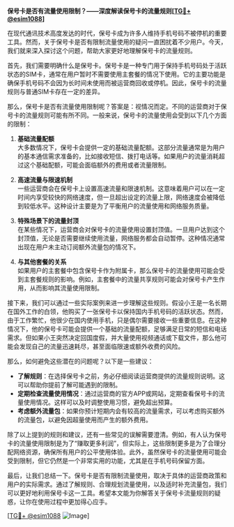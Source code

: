 **保号卡是否有流量使用限制？——深度解读保号卡的流量规则[[TG💪+ @esim1088](https://t.me/s/esim1088)]**

在现代通讯技术高度发达的时代，保号卡成为许多人维持手机号码不被停机的重要工具。然而，关于保号卡是否有限制流量使用的疑问一直困扰着不少用户。今天，我们就来深入探讨这个问题，帮助大家更好地理解保号卡的流量规则。

首先，我们需要明确什么是保号卡。保号卡是一种专门用于保持手机号码处于活跃状态的SIM卡，通常在用户暂时不需要使用主套餐的情况下使用。它的主要功能是确保手机号码不会因为长时间未使用而被运营商回收或停机。因此，保号卡的流量规则与普通SIM卡存在一定的差异。

那么，保号卡是否有流量使用限制呢？答案是：视情况而定。不同的运营商对于保号卡的流量规则可能有所不同。一般来说，保号卡的流量使用会受到以下几个方面的限制：

1. **基础流量配额**  
   大多数情况下，保号卡会提供一定的基础流量配额。这部分流量通常是为用户的基本通信需求准备的，比如接收短信、拨打电话等。如果用户的流量消耗超过这个基础配额，可能会面临额外的费用或者流量限制。

2. **高速流量与限速机制**  
   一些运营商会在保号卡上设置高速流量和限速机制。这意味着用户可以在一定时间内享受较快的网络速度，但一旦超出设定的流量上限，网络速度会被降低到较低水平。这种设计主要是为了平衡用户的流量使用和网络服务质量。

3. **特殊场景下的流量封顶**  
   在某些情况下，运营商会对保号卡的流量使用设置封顶值。一旦用户达到这个封顶值，无论是否需要继续使用流量，网络服务都会自动暂停。这种情况通常出现在用户未主动订阅额外流量包的情况下。

4. **与其他套餐的关系**  
   如果用户的主套餐中包含保号卡作为附属卡，那么保号卡的流量使用可能会受到主套餐规则的影响。例如，主套餐中的流量共享规则可能会对保号卡产生作用，从而影响其流量使用限制。

接下来，我们可以通过一些实际案例来进一步理解这些规则。假设小王是一名长期在国外工作的白领，他购买了一张保号卡以保持国内手机号码的活跃状态。然而，由于工作繁忙，他很少在国内使用手机，只是偶尔需要接收一些重要信息。在这种情况下，他的保号卡可能会提供一个基础的流量配额，足够满足日常的短信和电话需求。但如果小王突然决定回国度假，并大量使用视频通话或下载文件，那么他可能会发现自己的流量迅速耗尽，甚至面临限速或额外收费的风险。

那么，如何避免这些潜在的问题呢？以下是一些建议：

- **了解规则**：在选择保号卡之前，务必仔细阅读运营商提供的流量规则说明。这可以帮助你提前了解可能遇到的限制。
- **定期检查流量使用情况**：通过运营商的官方APP或网站，定期查看保号卡的流量使用情况。这样可以及时调整使用习惯，避免超出预算。
- **考虑额外流量包**：如果你预计短期内会有较高的流量需求，可以考虑购买额外的流量包，以避免因超量使用而产生的额外费用。

除了以上提到的规则和建议，还有一些常见的误解需要澄清。例如，有人认为保号卡的流量使用限制是为了“赚取更多利润”，但实际上，这些限制更多是为了合理分配网络资源，确保所有用户的公平使用体验。此外，虽然保号卡的流量使用可能会受到限制，但它仍然是一个非常实用的功能，尤其是在手机号码保留方面。

最后，让我们总结一下。保号卡是否有限制流量使用，取决于具体的运营商政策和用户的实际需求。通过了解规则、合理规划流量使用，以及适时补充流量包，我们可以更好地利用保号卡这一工具。希望本文能为你解答关于保号卡流量规则的疑惑，让你在使用过程中更加得心应手。

[[TG💪+ @esim1088](https://t.me/s/esim1088) ![Image](https://i.postimg.cc/4NQfJmqS/Snipaste-2025-05-13-00-14-12.png)]